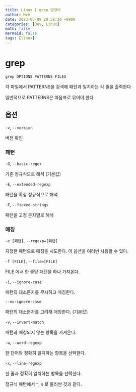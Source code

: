 ```yaml
---
title: Linux | grep 명령어
author: Hve
date: 2023-05-09 20:58:20 +0900
categories: [Dev, Linux]
math: false
mermaid: false
tags: [linux]
---
```


# grep

`grep OPTIONS PATTERNS FILES`

각 파일에서 PATTERNS을 검색해 패턴과 일치하는 각 줄을 출력한다

일반적으로 PATTERNS은 따옴표로 묶어야 한다

## 옵션

`-v`, `--version` 

버전 확인

### 패턴

`-G`, `--basic-regex`

기존 정규식으로 해석 (기본값)

`-E`, `--extended-regexp`

패턴을 확장 정규식으로 해석

`-F`, `--fiexed-strings`

패턴을 고정 문자열로 해석

### 매칭

`-e [패턴]`, `--regexp=[패턴]`

지정한 패턴으로 매칭을 시도한다. 이 옵션을 여러번 사용할 수 있다.

`-f [FILE]`, `--file=[FILE]`

FILE 에서 한 줄당 패턴을 하나 가져온다.

`-i`, `--ignore-case`

패턴의 대소문자를 무시하고 매칭한다.

`--no-ignore-case`

패턴의 대소문자를 고려해 매칭한다. (기본값)

`-v`, `--invert-match`

패턴과 매칭되지 않는 항목을 가져온다.

`-w`, `--word-regexp`

한 단어와 정확히 일치하는 항목을 선택한다.

`-x`, `--line-regexp`

한 줄과 정확히 일치하는 항목을 선택한다.

정규식 패턴에서 `^`, `$` 로 둘러싼 것과 같다.
